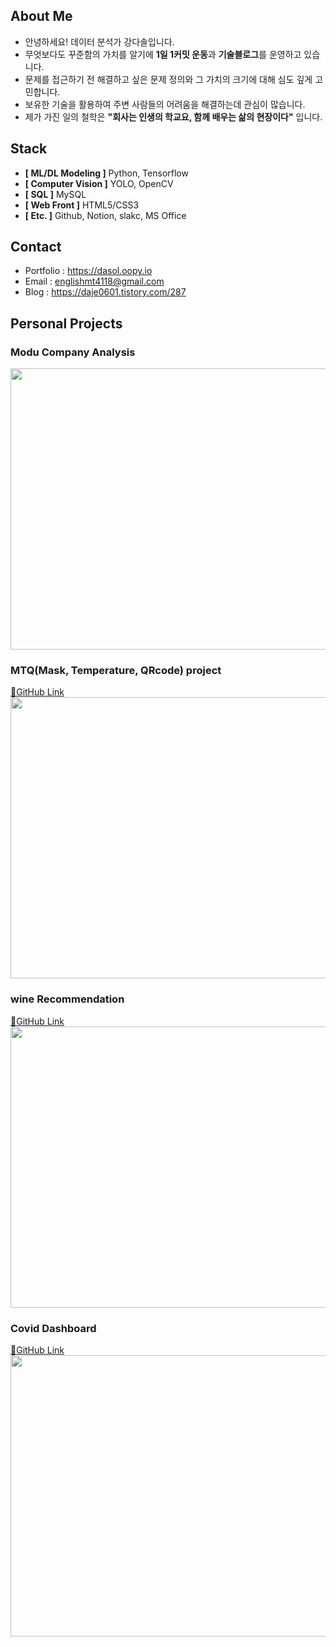 
## About Me

- 안녕하세요! 데이터 분석가 강다솔입니다.
- 무엇보다도 꾸준함의 가치를 알기에 **1일 1커밋 운동**과 **기술블로그**를 운영하고 있습니다.
- 문제를 접근하기 전 해결하고 싶은 문제 정의와 그 가치의 크기에 대해 심도 깊게 고민합니다.
- 보유한 기술을 활용하여 주변 사람들의 어려움을 해결하는데 관심이 많습니다.
- 제가 가진 일의 철학은 **"회사는 인생의 학교요, 함께 배우는 삶의 현장이다"** 입니다.
  
  
## Stack
- **[ ML/DL Modeling ]** Python, Tensorflow
- **[ Computer Vision ]** YOLO, OpenCV
- **[ SQL ]**  MySQL
- **[ Web Front ]** HTML5/CSS3
- **[ Etc. ]** Github, Notion, slakc, MS Office
  
## Contact
 - Portfolio : https://dasol.oopy.io
 - Email : englishmt4118@gmail.com
 - Blog : https://daje0601.tistory.com/287
  
  
## Personal Projects  

### Modu Company Analysis 
<img src="https://user-images.githubusercontent.com/73736988/125594023-4f0a134e-7ec1-4a9b-8a1b-888ee360e274.png"  width="800" height="450"/>
                                                                                                                                         
### MTQ(Mask, Temperature, QRcode) project
[🔗GitHub Link](https://github.com/daje0601/YOLO_MASK_TEMPERATURE_DEDECTION)  
<img src="https://user-images.githubusercontent.com/73736988/125593413-c1f5ae95-febe-43ba-bf5a-c257f9dcb878.png"  width="800" height="450"/>

### wine Recommendation 
[🔗GitHub Link](https://github.com/daje0601/DS_project)  
<img src="https://user-images.githubusercontent.com/73736988/125593542-dd3b4cec-057a-4cd7-aab4-cd751064bd25.png"  width="800" height="450"/>

### Covid Dashboard
[🔗GitHub Link](https://github.com/daje0601/covid19-dashboard)  
<img src="https://user-images.githubusercontent.com/73736988/127082333-bcf25a21-992d-4b05-a9ab-d36cd37865f3.png"  width="800" height="450"/>
